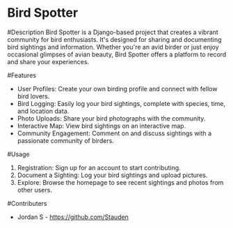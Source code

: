 # Bird Spotter

#Description
Bird Spotter is a Django-based project that creates a vibrant community for bird enthusiasts. It's designed for sharing and documenting bird sightings and information. Whether you're an avid birder or just enjoy occasional glimpses of avian beauty, Bird Spotter offers a platform to record and share your experiences.

#Features
* User Profiles: Create your own birding profile and connect with fellow bird lovers.
* Bird Logging: Easily log your bird sightings, complete with species, time, and location data.
* Photo Uploads: Share your bird photographs with the community.
* Interactive Map: View bird sightings on an interactive map.
* Community Engagement: Comment on and discuss sightings with a passionate community of birders.

#Usage
1. Registration: Sign up for an account to start contributing.
2. Document a Sighting: Log your bird sightings and upload pictures.
3. Explore: Browse the homepage to see recent sightings and photos from other users.

#Contributers 
- Jordan S - https://github.com/Stauden
